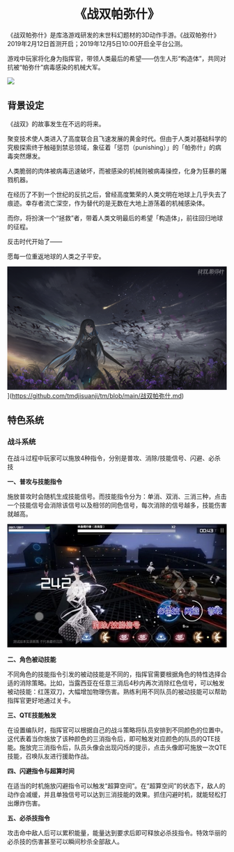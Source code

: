 <h1 align = "center">《战双帕弥什》</h1> 

《战双帕弥什》是库洛游戏研发的末世科幻题材的3D动作手游。《战双帕弥什》2019年2月12日首测开启；2019年12月5日10:00开启全平台公测。

游戏中玩家将化身为指挥官，带领人类最后的希望——仿生人形“构造体”，共同对抗被“帕弥什”病毒感染的机械大军。

![](to3gvtiuibz8f68oqh-16381545494031055dca7ed41e079fd88ff3c508d825f019ae5dc-1671361745308.png)

## 背景设定

《战双》的故事发生在不远的将来。

聚变技术使人类进入了高度联合且飞速发展的黄金时代。但由于人类对基础科学的究极探索终于触碰到禁忌领域，象征着「惩罚（punishing）」的「帕弥什」的病毒突然爆发。

人类脆弱的肉体被病毒迅速破坏，而被感染的机械则被病毒操控，化身为狂暴的屠戮机器。

在经历了不到一个世纪的反抗之后，曾经高度繁荣的人类文明在地球上几乎失去了痕迹。幸存者流亡深空，作为替代的是无数在大地上游荡着的机械感染体。

而你，将扮演一个“拯救”者，带着人类文明最后的希望「构造体」，前往回归地球的征程。

反击时代开始了——

愿每一位重返地球的人类之子平安。

![](\4io3cspr1e5mtamxhi-16381546692662c9ffd303e4e8950e78d59274a74b0f5b27811bf.png)](https://github.com/tmdjisuanji/tm/blob/main/战双帕弥什.md)

## 特色系统

### 战斗系统

在战斗过程中玩家可以施放4种指令，分别是普攻、消除/技能信号、闪避、必杀技

**一、普攻与技能指令**

施放普攻时会随机生成技能信号。而技能指令分为：单消、双消、三消三种，点击一个技能信号会消除该信号以及相邻的同色信号，每次消除的信号越多，技能伤害就越高。

![](1671083965433-1671361774044.png)

**二、角色被动技能**

不同角色的技能指令引发的被动技能是不同的，指挥官需要根据角色的特性选择合适的消除策略。比如，当露西亚在任意三消后4秒内再次消除红色信号，可以触发被动技能：红莲双刀，大幅增加物理伤害。熟练利用不同队员的被动技能可以帮助指挥官更好地通过关卡。

**三、QTE技能触发**

在设置编队时，指挥官可以根据自己的战斗策略将队员安排到不同颜色的位置中。这代表着当你施放了该种颜色的三消指令后，即可触发对应颜色的队员的QTE技能。施放完三消指令后，队员头像会出现闪烁的提示，点击头像即可施放一次QTE技能，召唤队友进行援助作战。

**四、闪避指令与超算时间**

在适当的时机施放闪避指令可以触发“超算空间”。在“超算空间”的状态下，敌人的动作会减缓，并且单独信号可以达到三消技能的效果。抓住闪避时机，就能轻松打出爆炸伤害。

**五、必杀技指令**

攻击命中敌人后可以累积能量，能量达到要求后即可释放必杀技指令。特效华丽的必杀技的伤害甚至可以瞬间秒杀全部敌人。
